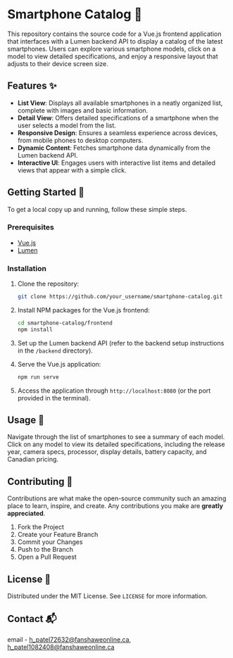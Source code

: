 # Smartphone Catalog 📱

This repository contains the source code for a Vue.js frontend application that interfaces with a Lumen backend API to display a catalog of the latest smartphones. Users can explore various smartphone models, click on a model to view detailed specifications, and enjoy a responsive layout that adjusts to their device screen size.

## Features ✨

- **List View**: Displays all available smartphones in a neatly organized list, complete with images and basic information.
- **Detail View**: Offers detailed specifications of a smartphone when the user selects a model from the list.
- **Responsive Design**: Ensures a seamless experience across devices, from mobile phones to desktop computers.
- **Dynamic Content**: Fetches smartphone data dynamically from the Lumen backend API.
- **Interactive UI**: Engages users with interactive list items and detailed views that appear with a simple click.

## Getting Started 🚀

To get a local copy up and running, follow these simple steps.

### Prerequisites

- [Vue.js](https://vuejs.org/)
- [Lumen](https://lumen.laravel.com/)

### Installation

1. Clone the repository:
   ```sh
   git clone https://github.com/your_username/smartphone-catalog.git
   ```

2. Install NPM packages for the Vue.js frontend:
   ```sh
   cd smartphone-catalog/frontend
   npm install
   ```

3. Set up the Lumen backend API (refer to the backend setup instructions in the `/backend` directory).

4. Serve the Vue.js application:
   ```sh
   npm run serve
   ```

5. Access the application through `http://localhost:8080` (or the port provided in the terminal).

## Usage 📖

Navigate through the list of smartphones to see a summary of each model. Click on any model to view its detailed specifications, including the release year, camera specs, processor, display details, battery capacity, and Canadian pricing.

## Contributing 🤝

Contributions are what make the open-source community such an amazing place to learn, inspire, and create. Any contributions you make are **greatly appreciated**.

1. Fork the Project
2. Create your Feature Branch 
3. Commit your Changes 
4. Push to the Branch 
5. Open a Pull Request

## License 📄

Distributed under the MIT License. See `LICENSE` for more information.

## Contact 📬
email - h_patel72632@fanshaweonline.ca, h_patel1082408@fanshaweonline.ca

